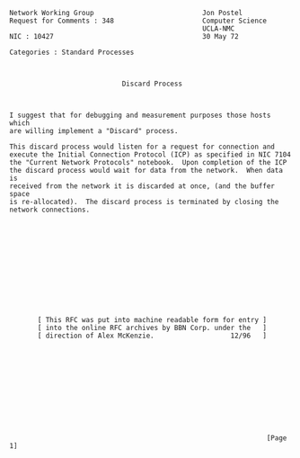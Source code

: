     Network Working Group                           Jon Postel
    Request for Comments : 348                      Computer Science
                                                    UCLA-NMC
    NIC : 10427                                     30 May 72

    Categories : Standard Processes



                                Discard Process



    I suggest that for debugging and measurement purposes those hosts which
    are willing implement a "Discard" process.

    This discard process would listen for a request for connection and
    execute the Initial Connection Protocol (ICP) as specified in NIC 7104
    the "Current Network Protocols" notebook.  Upon completion of the ICP
    the discard process would wait for data from the network.  When data is
    received from the network it is discarded at once, (and the buffer space
    is re-allocated).  The discard process is terminated by closing the
    network connections.













           [ This RFC was put into machine readable form for entry ]
           [ into the online RFC archives by BBN Corp. under the   ]
           [ direction of Alex McKenzie.                   12/96   ]












                                                                    [Page 1]
